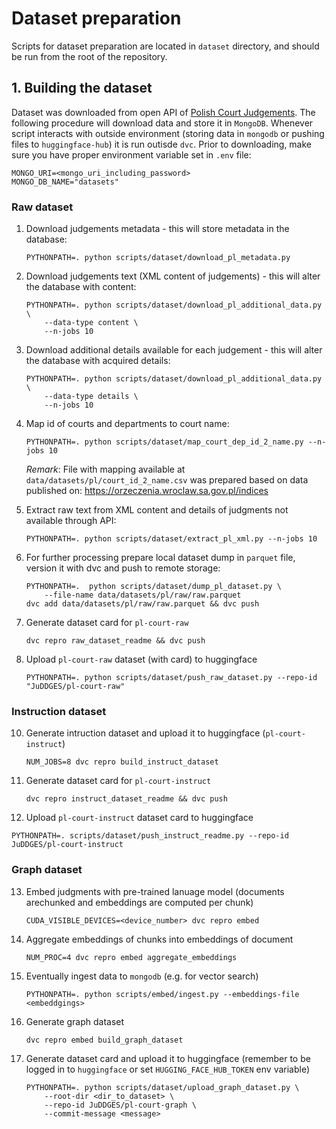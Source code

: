# Dataset preparation

Scripts for dataset preparation are located in `dataset` directory, and should be run from the root
of the repository.

## 1. Building the dataset

Dataset was downloaded from open API of [Polish Court Judgements](https://orzeczenia.ms.gov.pl/).
The following procedure will download data and store it in `MongoDB`. Whenever script interacts with outside environment (storing data in `mongodb` or pushing files to `huggingface-hub`) it is run outisde `dvc`.
Prior to downloading, make sure you have proper environment variable set in `.env` file:

```dotenv
MONGO_URI=<mongo_uri_including_password>
MONGO_DB_NAME="datasets"
```

### Raw dataset

1. Download judgements metadata - this will store metadata in the database:
    ```shell
    PYTHONPATH=. python scripts/dataset/download_pl_metadata.py
    ```

2. Download judgements text (XML content of judgements) - this will alter the database with content:
    ```shell
    PYTHONPATH=. python scripts/dataset/download_pl_additional_data.py \
        --data-type content \
        --n-jobs 10
    ```

3. Download additional details available for each judgement - this will alter the database with
   acquired details:
    ```shell
    PYTHONPATH=. python scripts/dataset/download_pl_additional_data.py \
        --data-type details \
        --n-jobs 10
    ```

4. Map id of courts and departments to court name:
    ```shell
    PYTHONPATH=. python scripts/dataset/map_court_dep_id_2_name.py --n-jobs 10
    ```
   _Remark_: File with mapping available at `data/datasets/pl/court_id_2_name.csv` was prepared based
   on data published on: https://orzeczenia.wroclaw.sa.gov.pl/indices

5. Extract raw text from XML content and details of judgments not available through API:
    ```shell
    PYTHONPATH=. python scripts/dataset/extract_pl_xml.py --n-jobs 10
    ```

6. For further processing prepare local dataset dump in `parquet` file, version it with dvc and push
   to remote storage:
    ```shell
    PYTHONPATH=.  python scripts/dataset/dump_pl_dataset.py \
        --file-name data/datasets/pl/raw/raw.parquet
    dvc add data/datasets/pl/raw/raw.parquet && dvc push 
    ```
7. Generate dataset card for `pl-court-raw`
    ```shell
    dvc repro raw_dataset_readme && dvc push
    ```

9. Upload `pl-court-raw` dataset (with card) to huggingface
    ```shell
    PYTHONPATH=. python scripts/dataset/push_raw_dataset.py --repo-id "JuDDGES/pl-court-raw"
   ```

### Instruction dataset
10. Generate intruction dataset and upload it to huggingface (`pl-court-instruct`)
    ```shell
    NUM_JOBS=8 dvc repro build_instruct_dataset
    ```
    
11. Generate dataset card for `pl-court-instruct`
    ```shell
    dvc repro instruct_dataset_readme && dvc push
    ```
    
12. Upload `pl-court-instruct` dataset card to huggingface
   ```shell
   PYTHONPATH=. scripts/dataset/push_instruct_readme.py --repo-id JuDDGES/pl-court-instruct
   ```

### Graph dataset
13. Embed judgments with pre-trained lanuage model (documents arechunked and embeddings are computed per chunk)
    ```shell
    CUDA_VISIBLE_DEVICES=<device_number> dvc repro embed
    ```

14. Aggregate embeddings of chunks into embeddings of document
    ```shell
    NUM_PROC=4 dvc repro embed aggregate_embeddings
    ```

15. Eventually ingest data to `mongodb` (e.g. for vector search)
    ```shell
    PYTHONPATH=. python scripts/embed/ingest.py --embeddings-file <embeddgings>
    ```

16. Generate graph dataset
    ```shell
    dvc repro embed build_graph_dataset
    ```

17. Generate dataset card and upload it to huggingface (remember to be logged in to `huggingface` or set `HUGGING_FACE_HUB_TOKEN` env variable)
    ```shell
    PYTHONPATH=. python scripts/dataset/upload_graph_dataset.py \
        --root-dir <dir_to_dataset> \
        --repo-id JuDDGES/pl-court-graph \
        --commit-message <message>
    ```